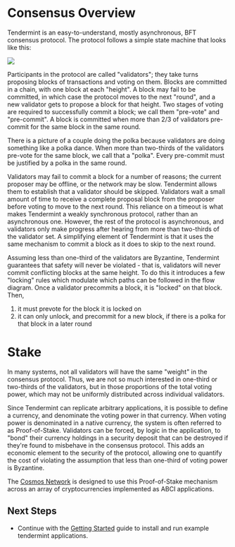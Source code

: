 # Consensus Overview

Tendermint is an easy-to-understand, mostly asynchronous, BFT consensus protocol.
The protocol follows a simple state machine that looks like this:

<img src="../assets/images/consensus_logic.png">

Participants in the protocol are called "validators";
they take turns proposing blocks of transactions and voting on them.
Blocks are committed in a chain, with one block at each "height".
A block may fail to be committed, in which case the protocol moves to the next "round",
and a new validator gets to propose a block for that height.
Two stages of voting are required to successfully commit a block;
we call them "pre-vote" and "pre-commit".
A block is committed when more than 2/3 of validators pre-commit for the same block in the same round.

There is a picture of a couple doing the polka because validators are doing something like a polka dance.
When more than two-thirds of the validators pre-vote for the same block, we call that a "polka".
Every pre-commit must be justified by a polka in the same round.

Validators may fail to commit a block for a number of reasons; 
the current proposer may be offline, or the network may be slow.
Tendermint allows them to establish that a validator should be skipped.
Validators wait a small amount of time to receive a complete proposal block from the proposer before voting to move to the next round.
This reliance on a timeout is what makes Tendermint a weakly synchronous protocol, rather than an asynchronous one.
However, the rest of the protocol is asynchronous, and validators only make progress after hearing from more than two-thirds of the validator set.
A simplifying element of Tendermint is that it uses the same mechanism to commit a block as it does to skip to the next round.

Assuming less than one-third of the validators are Byzantine, Tendermint guarantees that safety will never be violated - that is, validators will never commit conflicting blocks at the same height.
To do this it introduces a few "locking" rules which modulate which paths can be followed in the flow diagram.
Once a validator precommits a block, it is "locked" on that block. 
Then, 

1) it must prevote for the block it is locked on
2) it can only unlock, and precommit for a new block, if there is a polka for that block in a later round


# Stake

In many systems, not all validators will have the same "weight" in the consensus protocol. 
Thus, we are not so much interested in one-third or two-thirds of the validators, but in those proportions of the total voting power, 
which may not be uniformly distributed across individual validators.

Since Tendermint can replicate arbitrary applications, it is possible to define a currency, and denominate the voting power in that currency.
When voting power is denominated in a native currency, the system is often referred to as Proof-of-Stake.
Validators can be forced, by logic in the application, 
to "bond" their currency holdings in a security deposit that can be destroyed if they're found to misbehave in the consensus protocol.
This adds an economic element to the security of the protocol, allowing one to quantify the cost of violating the assumption that less than one-third of voting power is Byzantine. 

The [Cosmos Network](http://cosmos.network) is designed to use this Proof-of-Stake mechanism across an array of cryptocurrencies implemented as ABCI applications.

## Next Steps

- Continue with the [Getting Started](/intro/getting-started/download-tendermint) guide to install and run example tendermint applications.
